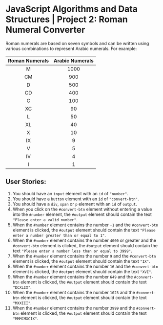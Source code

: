 # JavaScript Algorithms and Data Structures | Project 2: Roman Numeral Converter

Roman numerals are based on seven symbols and can be written using various combinations to represent Arabic numerals. For example:

| Roman Numerals | Arabic Numerals |
| :------: | :------: |
| M | 1000 |
| CM | 900 |
| D | 500 |
| CD | 400 |
| C | 100 |
| XC | 90 |
| L | 50 |
| XL | 40 |
| X | 10 |
| IX | 9 |
| V | 5 |
| IV | 4 | 
| I | 1 |

## User Stories:
1. You should have an `input` element with an `id` of `"number"`.
2. You should have a `button` element with an `id` of `"convert-btn"`.
3. You should have a `div`, `span` or `p` element with an `id` of `output`.
4. When you click on the `#convert-btn` element without entering a value into the `#number` element, the `#output` element should contain the text `"Please enter a valid number"`.
5. When the `#number` element contains the number `-1` and the `#convert-btn` element is clicked, the `#output` element should contain the text `"Please enter a number greater than or equal to 1"`.
6. When the `#number` element contains the number `4000` or greater and the `#convert-btn` element is clicked, the `#output` element should contain the text `"Please enter a number less than or equal to 3999"`.
7. When the `#number` element contains the number `9` and the `#convert-btn` element is clicked, the `#output` element should contain the text `"IX"`.
8. When the `#number` element contains the number `16` and the `#convert-btn` element is clicked, the `#output` element should contain the text `"XVI"`.
9. When the `#number` element contains the number `649` and the `#convert-btn` element is clicked, the `#output` element should contain the text `"DCXLIX"`.
10. When the `#number` element contains the number `1023` and the `#convert-btn` element is clicked, the `#output` element should contain the text `"MXXIII"`.
11. When the `#number` element contains the number `3999` and the `#convert-btn` element is clicked, the `#output` element should contain the text `"MMMCMXCIX"`.